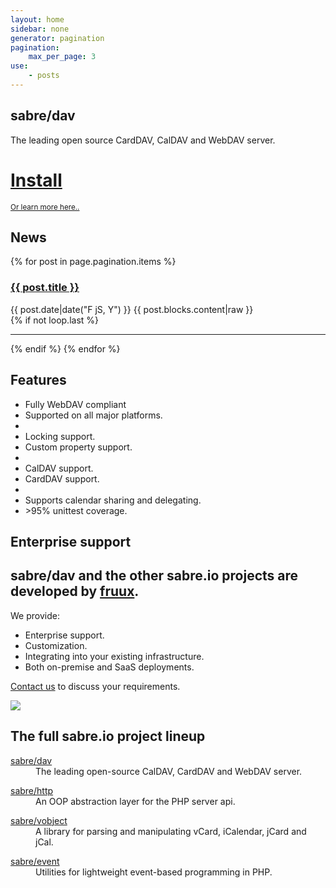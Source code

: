 ```yaml
---
layout: home
sidebar: none
generator: pagination
pagination:
    max_per_page: 3
use:
    - posts
---
```

<section class="hero">
<h1>sabre/dav</h1>

<p>
The leading open source CardDAV, CalDAV and WebDAV server.
</p>

</section>
<div class="download">
    <a href="{{ site.url }}/dav/install">
        <i class="fa fa-download"></i>
        <h1>Install</h1>
    </a>
    <small>
        <a href="{{ site.url }}/dav/gettingstarted">Or learn more here..</a>
    </small>
</div>

<section class="news-box">
    <h1>News</h1>
    {% for post in page.pagination.items %}
        <article>
            <h1><a href="{{ site.url }}{{ post.url }}">{{ post.title }}</a></h1>
            <time>{{ post.date|date("F jS, Y") }}</time>
            {{ post.blocks.content|raw }}
        </article>
        {% if not loop.last %}<hr />{% endif %}
    {% endfor %}
</section>

<section class="features-box">
    <h1>Features</h1>
    <ul>
        <li>
            <i class="fa fa-rocket"></i>
            Fully WebDAV compliant
        </li>
        <li>
            <i class="fa fa-coffee"></i>
            Supported on all major platforms.
        </li>
        <li class="hr"></li>
        <li>
            <i class="fa fa-lock"></i>
            Locking support.
        </li>
        <li>
            <i class="fa fa-home"></i>
            Custom property support.
        </li>
        <li class="hr"></li>
        <li>
            <i class="fa fa-calendar"></i>
            CalDAV support.
        </li>
        <li>
            <i class="fa fa-book"></i>
            CardDAV support.
        </li>
        <li class="hr"></li>
        <li>
            <i class="fa fa-share"></i>
            Supports calendar sharing and delegating.
        </li>
        <li>
            <i class="fa fa-check"></i>
            &gt;95% unittest coverage.
        </li>
    </ul>
</section>

<section class="enterprise-box">
    <h1>Enterprise support</h1>
    <div>
        <h2>sabre/dav and the other sabre.io projects are developed by <a href="https://fruux.com/">fruux</a>.</h2>
        <p>
        We provide:
        </p>
        <ul>
            <li>Enterprise support.</li>
            <li>Customization.</li>
            <li>Integrating into your existing infrastructure.</lI>
            <li>Both on-premise and SaaS deployments.</li>
        </ul>
        <p><a href="/support">Contact us</a> to discuss your requirements.</p>
    </div>
    <div>
        <a href="https://fruux.com"><img src="{{site.url}}/img/fruux_logo.png"></a>
    </div>
</section>

<section class="project-box">

<h1>The full sabre.io project lineup</h1>

<dl>
    <dt><a href="{{site.url}}/dav">sabre/dav</a></dt>
    <dd>The leading open-source CalDAV, CardDAV and WebDAV server.</dd>
</dl>
<dl>
    <dt><a href="{{site.url}}/http">sabre/http</a></dt>
    <dd>An OOP abstraction layer for the PHP server api.</dd>
</dl>
<dl>
    <dt><a href="{{site.url}}/vobject">sabre/vobject</a></dt>
    <dd>A library for parsing and manipulating vCard, iCalendar, jCard and jCal.</dd>
</dl>
<dl>
    <dt><a href="{{site.url}}/event">sabre/event</a></dt>
    <dd>Utilities for lightweight event-based programming in PHP.</dd>
</dl>

</section>
